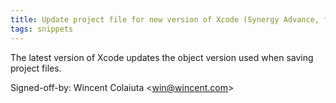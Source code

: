 ```yaml
---
title: Update project file for new version of Xcode (Synergy Advance, f35a1f1)
tags: snippets
---
```


The latest version of Xcode updates the object version used when saving project files.

Signed-off-by: Wincent Colaiuta &lt;win@wincent.com&gt;
